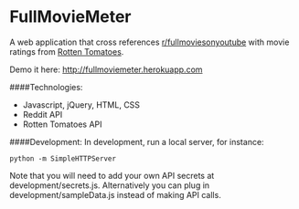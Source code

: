 FullMovieMeter
==============
A web application that cross references [r/fullmoviesonyoutube](http://www.reddit.com/r/fullmoviesonyoutube) with movie ratings from [Rotten Tomatoes](www.rottentomatoes.com).

Demo it here: http://fullmoviemeter.herokuapp.com

####Technologies:
* Javascript, jQuery, HTML, CSS
* Reddit API
* Rotten Tomatoes API

####Development:
In development, run a local server, for instance:

```
python -m SimpleHTTPServer
```

Note that you will need to add your own API secrets at development/secrets.js. Alternatively you can plug in development/sampleData.js instead of making API calls.